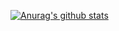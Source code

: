[![Anurag's github stats](https://github-readme-stats.vercel.app/api?username=almeidaerica)](https://github.com/anuraghazra/github-readme-stats)
